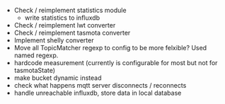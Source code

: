 * Check / reimplement statistics module
  * write statistics to influxdb
* Check / reimplement lwt converter
* Check / reimplement tasmota converter
* Implement shelly converter
* Move all TopicMatcher regexp to config to be more felxible? Used named regexp.
* hardcode measurement (currently is configurable for most but not for tasmotaState)
* make bucket dynamic instead
* check what happens mqtt server disconnects / reconnects
* handle unreachable influxdb, store data in local database